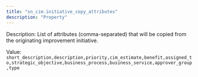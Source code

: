 ```yaml
---
title: "sn_cim.initiative_copy_attributes"
description: "Property"
---
```


Description: List of attributes (comma-separated) that will be copied from the originating improvement initiative.

Value: `short_description,description,priority,cim_estimate,benefit,assigned_to,strategic_objective,business_process,business_service,approver_group,type`